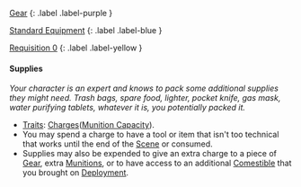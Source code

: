 
[Gear](Game/Gear-List)
{: .label .label-purple }

[Standard Equipment](Game/Standard-Equipment)
{: .label .label-blue }

[Requisition 0](Game/Deployment#Requisition)
{: .label .label-yellow }
#### Supplies
*Your character is an expert and knows to pack some additional supplies they might need. Trash bags, spare food, lighter, pocket knife, gas mask, water purifying tablets, whatever it is, you potentially packed it.*

* [Traits](Game/Core/Gear#Traits): [Charges](Game/Core/Gear#Charges)([Munition Capacity](Game/Additional-Attributes#Munition%20Capacity)).
* You may spend a charge to have a tool or item that isn't too technical that works until the end of the [Scene](Game/Core/Terminology#Scene) or consumed.
* Supplies may also be expended to give an extra charge to a piece of [Gear](Game/Core/Gear), extra [Munitions](Game/Core/Gear#Munitions), or to have access to an additional [Comestible](Game/Core/Gear#Comestibles) that you brought on [Deployment](Game/Deployment).
